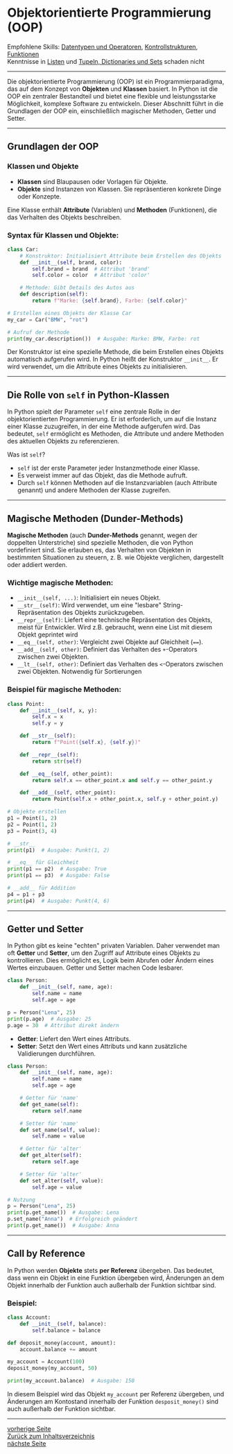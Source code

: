 # Objektorientierte Programmierung (OOP)

Empfohlene Skills: [Datentypen und Operatoren](01_datentypen_operationen.md), [Kontrollstrukturen](02_kontrollstrukturen.md),
[Funktionen](09_funktionen.md)  
Kenntnisse in [Listen](04_listen.md) und [Tupeln, Dictionaries und Sets](13_tupel_dictionaries_sets.md) schaden nicht

---

Die objektorientierte Programmierung (OOP) ist ein Programmierparadigma, das auf dem Konzept von **Objekten** und **Klassen** 
basiert. In Python ist die OOP ein zentraler Bestandteil und bietet eine flexible und leistungsstarke Möglichkeit, 
komplexe Software zu entwickeln. Dieser Abschnitt führt in die Grundlagen der OOP ein, einschließlich magischer Methoden, Getter und Setter.

---

## Grundlagen der OOP

### Klassen und Objekte

- **Klassen** sind Blaupausen oder Vorlagen für Objekte.
- **Objekte** sind Instanzen von Klassen. Sie repräsentieren konkrete Dinge oder Konzepte.

Eine Klasse enthält **Attribute** (Variablen) und **Methoden** (Funktionen), die das Verhalten des Objekts beschreiben.

### Syntax für Klassen und Objekte:

```python
class Car:
    # Konstruktor: Initialisiert Attribute beim Erstellen des Objekts
    def __init__(self, brand, color):
        self.brand = brand  # Attribut 'brand'
        self.color = color  # Attribut 'color'

    # Methode: Gibt Details des Autos aus
    def description(self):
        return f"Marke: {self.brand}, Farbe: {self.color}"

# Erstellen eines Objekts der Klasse Car
my_car = Car("BMW", "rot")

# Aufruf der Methode
print(my_car.description())  # Ausgabe: Marke: BMW, Farbe: rot
```

Der Konstruktor ist eine spezielle Methode, die beim Erstellen eines Objekts automatisch aufgerufen wird. In Python heißt 
der Konstruktor `__init__`. Er wird verwendet, um die Attribute eines Objekts zu initialisieren.

---

## Die Rolle von `self` in Python-Klassen

In Python spielt der Parameter `self` eine zentrale Rolle in der objektorientierten Programmierung. Er ist erforderlich, 
um auf die Instanz einer Klasse zuzugreifen, in der eine Methode aufgerufen wird. Das bedeutet, `self` ermöglicht es Methoden, 
die Attribute und andere Methoden des aktuellen Objekts zu referenzieren.

Was ist `self`?

- `self` ist der erste Parameter jeder Instanzmethode einer Klasse.
- Es verweist immer auf das Objekt, das die Methode aufruft.
- Durch `self` können Methoden auf die Instanzvariablen (auch Attribute genannt) und andere Methoden der Klasse zugreifen.

---

## Magische Methoden (Dunder-Methods)

**Magische Methoden** (auch **Dunder-Methods** genannt, wegen der doppelten Unterstriche) sind spezielle Methoden, 
die von Python vordefiniert sind. Sie erlauben es, das Verhalten von Objekten in bestimmten Situationen zu steuern, 
z. B. wie Objekte verglichen, dargestellt oder addiert werden.

### Wichtige magische Methoden:

- `__init__(self, ...)`: Initialisiert ein neues Objekt.
- `__str__(self)`: Wird verwendet, um eine "lesbare" String-Repräsentation des Objekts zurückzugeben.
- `__repr__(self)`: Liefert eine technische Repräsentation des Objekts, meist für Entwickler. Wird z.B. gebraucht, wenn eine List mit diesem Objekt geprintet wird
- `__eq__(self, other)`: Vergleicht zwei Objekte auf Gleichheit (`==`).
- `__add__(self, other)`: Definiert das Verhalten des `+`-Operators zwischen zwei Objekten.
- `__lt__(self, other)`: Definiert das Verhalten des `<`-Operators zwischen zwei Objekten. Notwendig für Sortierungen
  
### Beispiel für magische Methoden:

```python
class Point:
    def __init__(self, x, y):
        self.x = x
        self.y = y

    def __str__(self):
        return f"Point({self.x}, {self.y})"

    def __repr__(self):
        return str(self)

    def __eq__(self, other_point):
        return self.x == other_point.x and self.y == other_point.y

    def __add__(self, other_point):
        return Point(self.x + other_point.x, self.y + other_point.y)

# Objekte erstellen
p1 = Point(1, 2)
p2 = Point(1, 2)
p3 = Point(3, 4)

# __str__
print(p1)  # Ausgabe: Punkt(1, 2)

# __eq__ für Gleichheit
print(p1 == p2)  # Ausgabe: True
print(p1 == p3)  # Ausgabe: False

# __add__ für Addition
p4 = p1 + p3
print(p4)  # Ausgabe: Punkt(4, 6)
```

---

## Getter und Setter

In Python gibt es keine "echten" privaten Variablen. Daher verwendet man oft **Getter** und **Setter**, um 
den Zugriff auf Attribute eines Objekts zu kontrollieren. Dies ermöglicht es, Logik beim Abrufen oder Ändern eines Wertes einzubauen.
Getter und Setter machen Code lesbarer.


```python
class Person:
    def __init__(self, name, age):
        self.name = name
        self.age = age

p = Person("Lena", 25)
print(p.age)  # Ausgabe: 25
p.age = 30  # Attribut direkt ändern
```

- **Getter**: Liefert den Wert eines Attributs.
- **Setter**: Setzt den Wert eines Attributs und kann zusätzliche Validierungen durchführen.

```python
class Person:
    def __init__(self, name, age):
        self.name = name
        self.age = age

    # Getter für 'name'
    def get_name(self):
        return self.name

    # Setter für 'name'
    def set_name(self, value):
        self.name = value

    # Getter für 'alter'
    def get_alter(self):
        return self.age

    # Setter für 'alter'
    def set_alter(self, value):
        self.age = value

# Nutzung
p = Person("Lena", 25)
print(p.get_name())  # Ausgabe: Lena
p.set_name("Anna")  # Erfolgreich geändert
print(p.get_name())  # Ausgabe: Anna
```

---

## Call by Reference

In Python werden **Objekte** stets **per Referenz** übergeben. Das bedeutet, dass wenn ein Objekt in eine Funktion 
übergeben wird, Änderungen an dem Objekt innerhalb der Funktion auch außerhalb der Funktion sichtbar sind.

### Beispiel:

```python
class Account:
    def __init__(self, balance):
        self.balance = balance

def deposit_money(account, amount):
    account.balance += amount

my_account = Account(100)
deposit_money(my_account, 50)

print(my_account.balance)  # Ausgabe: 150
```

In diesem Beispiel wird das Objekt `my_account` per Referenz übergeben, und Änderungen am Kontostand innerhalb der 
Funktion `desposit_money()` sind auch außerhalb der Funktion sichtbar.

---

[vorherige Seite](15_breitensuche.md)  
[Zurück zum Inhaltsverzeichnis](00_inhaltsverzeichnis.md)  
[nächste Seite](17_vererbung.md)